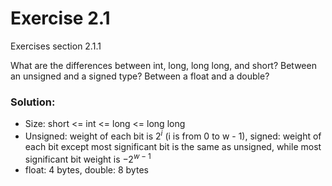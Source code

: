 # Exercise 2.1
Exercises section 2.1.1

What are the differences between int, long, long long, and short? Between an unsigned and a signed type? Between a float and a double?

### Solution:
- Size: short <= int <= long <= long long
- Unsigned: weight of each bit is $2^i$ (i is from 0 to w - 1), signed: weight of each bit except most significant bit is the same as unsigned, while most significant bit weight is $-2^{w-1}$
- float: 4 bytes, double: 8 bytes
